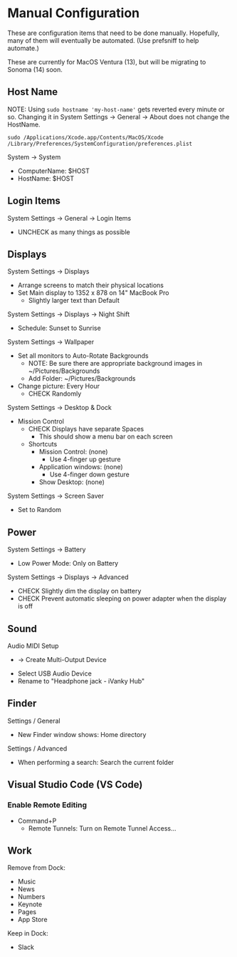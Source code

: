 # Manual Configuration

These are configuration items that need to be done manually.
Hopefully, many of them will eventually be automated.
(Use prefsniff to help automate.)

These are currently for MacOS Ventura (13), but will be migrating to Sonoma (14) soon.

## Host Name

NOTE: Using `sudo hostname 'my-host-name'` gets reverted every minute or so.
Changing it in System Settings -> General -> About does not change the HostName.

~~~ shell
sudo /Applications/Xcode.app/Contents/MacOS/Xcode /Library/Preferences/SystemConfiguration/preferences.plist
~~~

System -> System

- ComputerName: $HOST
- HostName: $HOST

## Login Items

System Settings -> General -> Login Items

- UNCHECK as many things as possible

## Displays

System Settings -> Displays

- Arrange screens to match their physical locations
- Set Main display to 1352 x 878 on 14" MacBook Pro
    - Slightly larger text than Default

System Settings -> Displays -> Night Shift

- Schedule: Sunset to Sunrise

System Settings -> Wallpaper

- Set all monitors to Auto-Rotate Backgrounds
    - NOTE: Be sure there are appropriate background images in ~/Pictures/Backgrounds
    - Add Folder: ~/Pictures/Backgrounds
- Change picture: Every Hour
    - CHECK Randomly

System Settings -> Desktop & Dock

- Mission Control
    - CHECK Displays have separate Spaces
        - This should show a menu bar on each screen
    - Shortcuts
        - Mission Control: (none)
            - Use 4-finger up gesture
        - Application windows: (none)
            - Use 4-finger down gesture
        - Show Desktop: (none)

System Settings -> Screen Saver

- Set to Random

## Power

System Settings -> Battery

- Low Power Mode: Only on Battery

System Settings -> Displays -> Advanced

- CHECK Slightly dim the display on battery
- CHECK Prevent automatic sleeping on power adapter when the display is off

## Sound

Audio MIDI Setup

+ -> Create Multi-Output Device

- Select USB Audio Device
- Rename to "Headphone jack - iVanky Hub"

## Finder

Settings / General

* New Finder window shows: Home directory

Settings / Advanced

* When performing a search: Search the current folder


## Visual Studio Code (VS Code)

### Enable Remote Editing

- Command+P
    - Remote Tunnels: Turn on Remote Tunnel Access...


## Work

Remove from Dock:

- Music
- News
- Numbers
- Keynote
- Pages
- App Store

Keep in Dock:

- Slack
